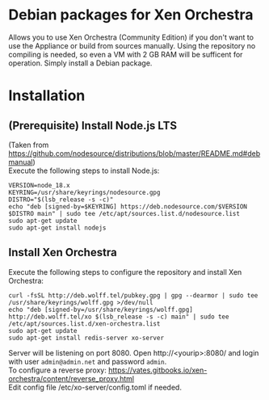 # Debian packages for Xen Orchestra
Allows you to use Xen Orchestra (Community Edition) if you don't want to use the Appliance or build from sources manually.
Using the repository no compiling is needed, so even a VM with 2 GB RAM will be sufficent for operation. Simply install a Debian package.

# Installation
## (Prerequisite) Install Node.js LTS
(Taken from https://github.com/nodesource/distributions/blob/master/README.md#debmanual)  
Execute the following steps to install Node.js:
```
VERSION=node_18.x
KEYRING=/usr/share/keyrings/nodesource.gpg
DISTRO="$(lsb_release -s -c)"
echo "deb [signed-by=$KEYRING] https://deb.nodesource.com/$VERSION $DISTRO main" | sudo tee /etc/apt/sources.list.d/nodesource.list
sudo apt-get update
sudo apt-get install nodejs
```

## Install Xen Orchestra
Execute the following steps to configure the repository and install Xen Orchestra:
```
curl -fsSL http://deb.wolff.tel/pubkey.gpg | gpg --dearmor | sudo tee /usr/share/keyrings/wolff.gpg >/dev/null
echo "deb [signed-by=/usr/share/keyrings/wolff.gpg] http://deb.wolff.tel/xo $(lsb_release -s -c) main" | sudo tee /etc/apt/sources.list.d/xen-orchestra.list
sudo apt-get update
sudo apt-get install redis-server xo-server
```

Server will be listening on port 8080. Open http://\<yourip\>:8080/ and login with user `admin@admin.net` and password `admin`.  
To configure a reverse proxy: https://vates.gitbooks.io/xen-orchestra/content/reverse_proxy.html  
Edit config file /etc/xo-server/config.toml if needed.
